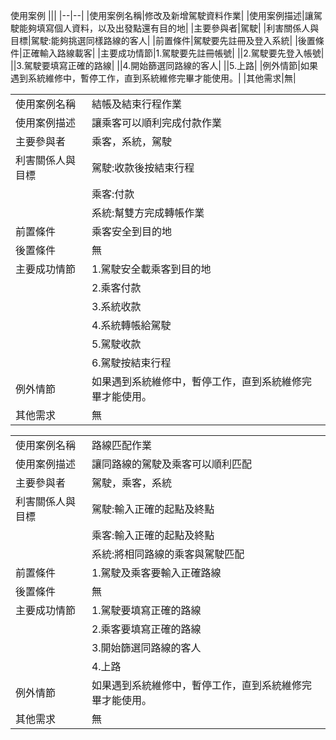 使用案例
|||
|--|--|
|使用案例名稱|修改及新增駕駛資料作業|
|使用案例描述|讓駕駛能夠填寫個人資料，以及出發點還有目的地|
|主要參與者|駕駛|
|利害關係人與目標|駕駛:能夠挑選同樣路線的客人|
|前置條件|駕駛要先註冊及登入系統|
|後置條件|正確輸入路線載客|
|主要成功情節|1.駕駛要先註冊帳號|
||2.駕駛要先登入帳號|
||3.駕駛要填寫正確的路線|
||4.開始篩選同路線的客人|
||5.上路|
|例外情節|如果遇到系統維修中，暫停工作，直到系統維修完畢才能使用。|
|其他需求|無|

|||
|--|--|
|使用案例名稱|結帳及結束行程作業|
|使用案例描述|讓乘客可以順利完成付款作業|
|主要參與者|乘客，系統，駕駛|
|利害關係人與目標|駕駛:收款後按結束行程|
||乘客:付款|
||系統:幫雙方完成轉帳作業|
|前置條件|乘客安全到目的地|
|後置條件|無|
|主要成功情節|1.駕駛安全載乘客到目的地|
||2.乘客付款|
||3.系統收款|
||4.系統轉帳給駕駛|
||5.駕駛收款|
||6.駕駛按結束行程|
|例外情節|如果遇到系統維修中，暫停工作，直到系統維修完畢才能使用。|
|其他需求|無|

|||
|--|--|
|使用案例名稱|路線匹配作業|
|使用案例描述|讓同路線的駕駛及乘客可以順利匹配|
|主要參與者|駕駛，乘客，系統|
|利害關係人與目標|駕駛:輸入正確的起點及終點|
||乘客:輸入正確的起點及終點|
||系統:將相同路線的乘客與駕駛匹配|
|前置條件|1.駕駛及乘客要輸入正確路線|
|後置條件|無|
|主要成功情節|1.駕駛要填寫正確的路線|
||2.乘客要填寫正確的路線|
||3.開始篩選同路線的客人|
||4.上路|
|例外情節|如果遇到系統維修中，暫停工作，直到系統維修完畢才能使用。|
|其他需求|無|